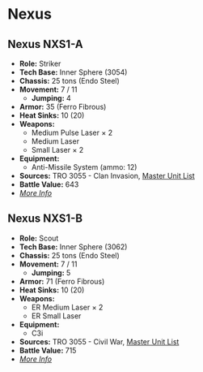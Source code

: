 # Nexus
## Nexus NXS1-A
- **Role:** Striker
- **Tech Base:** Inner Sphere (3054)
- **Chassis:** 25 tons (Endo Steel)
- **Movement:** 7 / 11
  - **Jumping:** 4
- **Armor:** 35 (Ferro Fibrous)
- **Heat Sinks:** 10 (20)
- **Weapons:**
  - Medium Pulse Laser × 2
  - Medium Laser
  - Small Laser × 2
- **Equipment:**
  - Anti-Missile System (ammo: 12)
- **Sources:** TRO 3055 - Clan Invasion, [Master Unit List](http://masterunitlist.info/Unit/Details/2259/nexus-nxs1-a)
- **Battle Value:** 643
- [*More Info*](nexus/nexus_nxs1-a.md)

## Nexus NXS1-B
- **Role:** Scout
- **Tech Base:** Inner Sphere (3062)
- **Chassis:** 25 tons (Endo Steel)
- **Movement:** 7 / 11
  - **Jumping:** 5
- **Armor:** 71 (Ferro Fibrous)
- **Heat Sinks:** 10 (20)
- **Weapons:**
  - ER Medium Laser × 2
  - ER Small Laser
- **Equipment:**
  - C3i
- **Sources:** TRO 3055 - Civil War, [Master Unit List](http://masterunitlist.info/Unit/Details/2260/nexus-nxs1-b)
- **Battle Value:** 715
- [*More Info*](nexus/nexus_nxs1-b.md)

